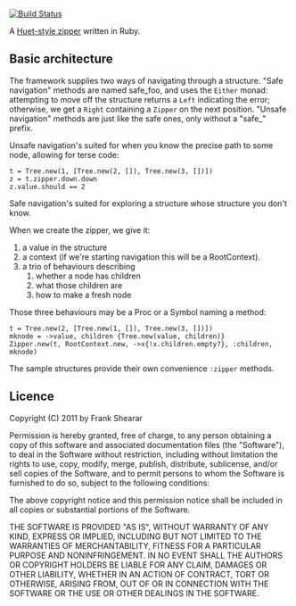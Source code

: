 [![Build Status](https://secure.travis-ci.org/frankshearar/zipr.png?branch=master)](http://travis-ci.org/frankshearar/zipr)

A [Huet-style zipper](http://www.st.cs.uni-saarland.de/edu/seminare/2005/advanced-fp/docs/huet-zipper.pdf) written in Ruby.

Basic architecture
------------------

The framework supplies two ways of navigating through a structure. "Safe navigation" methods are named safe\_foo, and uses the `Either` monad: attempting to move off the structure returns a `Left` indicating the error; otherwise, we get a `Right` containing a `Zipper` on the next position. "Unsafe navigation" methods are just like the safe ones, only without a "safe\_" prefix.

Unsafe navigation's suited for when you know the precise path to some node, allowing for terse code:

    t = Tree.new(1, [Tree.new(2, []), Tree.new(3, [])])
    z = t.zipper.down.down
    z.value.should == 2

Safe navigation's suited for exploring a structure whose structure you don't know.

When we create the zipper, we give it:

1. a value in the structure
2. a context (if we're starting navigation this will be a RootContext).
3. a trio of behaviours describing
    1. whether a node has children
    2. what those children are
    3. how to make a fresh node

Those three behaviours may be a Proc or a Symbol naming a method:

    t = Tree.new(2, [Tree.new(1, []), Tree.new(3, [])])
    mknode = ->value, children {Tree.new(value, children)}
    Zipper.new(t, RootContext.new, ->x{!x.children.empty?}, :children, mknode)

The sample structures provide their own convenience `:zipper` methods.

Licence
-------

Copyright (C) 2011 by Frank Shearar

Permission is hereby granted, free of charge, to any person obtaining a copy of this software and associated documentation files (the "Software"), to deal in the Software without restriction, including without limitation the rights to use, copy, modify, merge, publish, distribute, sublicense, and/or sell copies of the Software, and to permit persons to whom the Software is furnished to do so, subject to the following conditions:

The above copyright notice and this permission notice shall be included in all copies or substantial portions of the Software.

THE SOFTWARE IS PROVIDED "AS IS", WITHOUT WARRANTY OF ANY KIND, EXPRESS OR IMPLIED, INCLUDING BUT NOT LIMITED TO THE WARRANTIES OF MERCHANTABILITY, FITNESS FOR A PARTICULAR PURPOSE AND NONINFRINGEMENT. IN NO EVENT SHALL THE AUTHORS OR COPYRIGHT HOLDERS BE LIABLE FOR ANY CLAIM, DAMAGES OR OTHER LIABILITY, WHETHER IN AN ACTION OF CONTRACT, TORT OR OTHERWISE, ARISING FROM, OUT OF OR IN CONNECTION WITH THE SOFTWARE OR THE USE OR OTHER DEALINGS IN THE SOFTWARE.